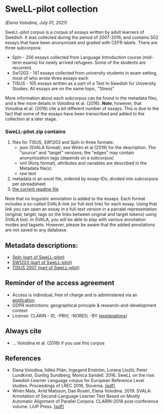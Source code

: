 # SweLL-pilot collection

*(Elena Volodina, July 01, 2021)*

SweLL-pilot corpus is a corpus of essays written by adult learners of Swedish. It was collected during the period of 2007-2016, and contains 502 essays that have been anonymized and graded with CEFR labels. There are three subcorpora:
* SpIn - 256 essays collected from Language Introduction course (mid-term exams) for newly arrived refugees. Some of the students are recurrent. 
* Sw1203 - 141 essays collected from university students in exam setting, most of who wrote three essays each
* TISUS - 105 essays written as a part of a Test In Swedish for University Studies. All essays are on the same topic, "Stress"

More information about each subcorpus can be found in the metadata files, and a few more details in Volodina et al. (2016). ***Note***, however, that Volodina et al. (2016) cite a bit different number of essays. This is due to the fact that some of the essays have been transcribed and added to the collection at a later stage. 


### SweLL-pilot.zip contains

1. files for TISUS, SW1203 and SpIn in three formats: 
    * json (SVALA format), see Wirén et al (2019) for the description. The "source" and "target" versions; the "edges" may contain anonymization tags (depends on a subcorpus)
    * xml (Korp format), attributes and variables are described in the Metadata file(s) 
    * raw text
2. metadata in an excel file, ordered by essay-IDs; divided into subcorpora per spreadsheet
3. [the current readme file](https://spraakbanken.github.io/swell-release-v1/Readme-SweLL-pilot)

Note that no linguistic annotation is added to the essays. 
Each format includes a so-called SVALA-link (or full-text link) for each essay. Using that link you can open an essay in a full-text version in a parralel representation (original, target, tags on the links between original and target tokens) using SVALA tool. In SVALA, you will be able to play with various annotation modes and tagsets. However, please be aware that the added annotations are not saved to any database.

## Metadata descriptions:
* [SpIn (part of SweLL-pilot)](https://spraakbanken.github.io/swell-release-v1/Metadata-SpIn)
* [SW1203 (part of SweLL-pilot)](https://spraakbanken.github.io/swell-release-v1/Metadata-SW1203)
* [TISUS 2007 (part of SweLL-pilot)](https://spraakbanken.github.io/swell-release-v1/Metadata-TISUS)

## Reminder of the access agreement
* Access is individual, free of charge and is administered via an [application](https://sunet.artologik.net/gu/swell)
* GDPR restrictions: geographical principle & research-and-development context
* License: CLARIN - ID, -PRIV, -NORED, -BY ([explanations](https://www.kielipankki.fi/support/clarin-eula/#res)) 

## Always cite 
* ... Volodina et al. (2016) if you use this corpus

## References

* Elena Volodina, Ildikó Pilán, Ingegerd Enström, Lorena Llozhi, Peter Lundkvist, Gunlög Sundberg, Monica Sandell. 2016. SweLL on the rise: Swedish Learner Language corpus for European Reference Level studies. Proceedings of LREC 2016, Slovenia. [[pdf]](http://arxiv.org/pdf/1604.06583v1.pdf)
* Wirén Mats, Arild Matsson, Dan Rosén, Elena Volodina. 2019. SVALA: Annotation of Second-Language Learner Text Based on Mostly Automatic Alignment of Parallel Corpora. CLARIN-2018 post-conference volume. LiUP Press. [[pdf]](http://www.ep.liu.se/ecp/159/023/ecp18159023.pdf)


